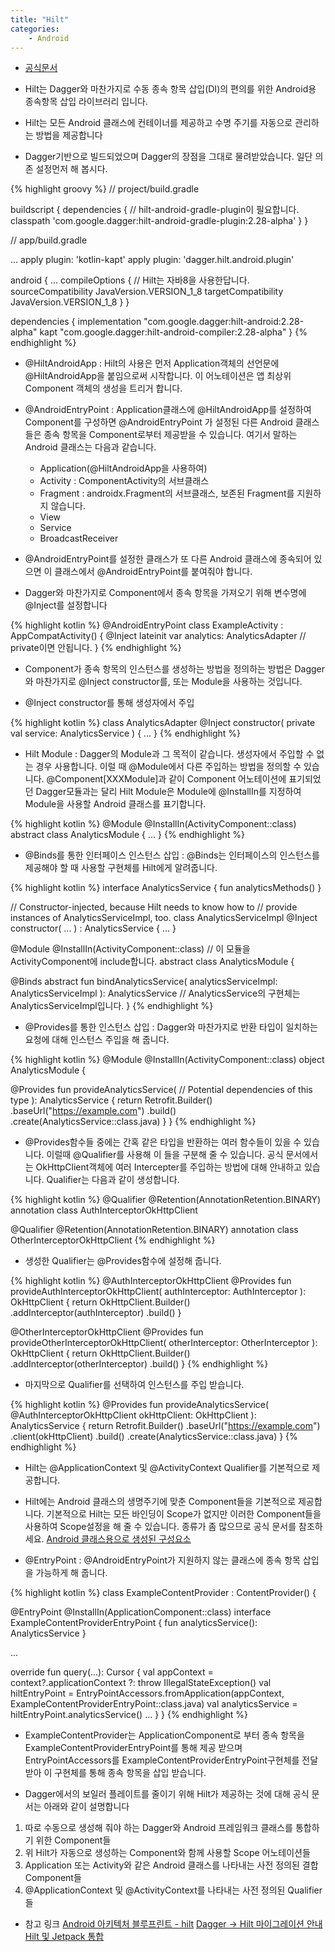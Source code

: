 ```yaml
---
title: "Hilt"
categories:
    - Android
---
```

- [공식문서](https://developer.android.com/training/dependency-injection/hilt-android?hl=ko)

- Hilt는 Dagger와 마찬가지로 수동 종속 항목 삽입(DI)의 편의를 위한 Android용 종속항목 삽입 라이브러리 입니다.
- Hilt는 모든 Android 클래스에 컨테이너를 제공하고 수명 주기를 자동으로 관리하는 방법을 제공합니다
- Dagger기반으로 빌드되었으며 Dagger의 장점을 그대로 물려받았습니다. 일단 의존 설정먼저 해 봅시다.


{% highlight groovy %}
//  project/build.gradle

buildscript {
    dependencies {
        //  hilt-android-gradle-plugin이 필요합니다.
        classpath 'com.google.dagger:hilt-android-gradle-plugin:2.28-alpha'
    }
}

//  app/build.gradle

...
apply plugin: 'kotlin-kapt'
apply plugin: 'dagger.hilt.android.plugin'

android {
    ...
    compileOptions {
        //  Hilt는 자바8을 사용한답니다.
        sourceCompatibility JavaVersion.VERSION_1_8
        targetCompatibility JavaVersion.VERSION_1_8
      }
}

dependencies {
    implementation "com.google.dagger:hilt-android:2.28-alpha"
    kapt "com.google.dagger:hilt-android-compiler:2.28-alpha"
}
{% endhighlight %}

- @HiltAndroidApp : Hilt의 사용은 먼저 Application객체의 선언문에 @HiltAndroidApp을 붙임으로써 시작합니다.
이 어노테이션은 앱 최상위 Component 객체의 생성을 트리거 합니다.

- @AndroidEntryPoint : Application클래스에 @HiltAndroidApp를 설정하여 Component를 구성하면 @AndroidEntryPoint
가 설정된 다른 Android 클래스들은 종속 항목을 Component로부터 제공받을 수 있습니다. 여기서 말하는 Android 클래스는 다음과
같습니다.
    - Application(@HiltAndroidApp을 사용하여)
    - Activity : ComponentActivity의 서브클래스
    - Fragment : androidx.Fragment의 서브클래스, 보존된 Fragment를 지원하지 않습니다.
    - View
    - Service
    - BroadcastReceiver
    
- @AndroidEntryPoint를 설정한 클래스가 또 다른 Android 클래스에 종속되어 있으면 이 클래스에서 @AndroidEntryPoint를
붙여줘야 합니다.

- Dagger와 마찬가지로 Component에서 종속 항목을 가져오기 위해 변수명에 @Inject를 설정합니다

{% highlight kotlin %}
@AndroidEntryPoint
class ExampleActivity : AppCompatActivity() {
  @Inject lateinit var analytics: AnalyticsAdapter  //  private이면 안됩니다.
}
{% endhighlight %}

- Component가 종속 항목의 인스턴스를 생성하는 방법을 정의하는 방법은 Dagger와 마찬가지로 @Inject constructor를, 또는
Module을 사용하는 것입니다.

- @Inject constructor를 통해 생성자에서 주입

{% highlight kotlin %}
class AnalyticsAdapter @Inject constructor(
  private val service: AnalyticsService
) { ... }
{% endhighlight %}


- Hilt Module : Dagger의 Module과 그 목적이 같습니다. 생성자에서 주입할 수 없는 경우 사용합니다. 이럴 때 @Module에서
다른 주입하는 방법을 정의할 수 있습니다. @Component[XXXModule]과 같이 Component 어노테이션에 표기되었던 Dagger모듈과는
달리 Hilt Module은 Module에 @InstallIn를 지정하여 Module을 사용할 Android 클래스를 표기합니다.

{% highlight kotlin %}
@Module
@InstallIn(ActivityComponent::class)
abstract class AnalyticsModule { ... }
{% endhighlight %}

- @Binds를 통한 인터페이스 인스턴스 삽입 : @Binds는 인터페이스의 인스턴스를 제공해야 할 때 사용할 구현체를 Hilt에게 알려줍니다.

{% highlight kotlin %}
interface AnalyticsService {
  fun analyticsMethods()
}

// Constructor-injected, because Hilt needs to know how to
// provide instances of AnalyticsServiceImpl, too.
class AnalyticsServiceImpl @Inject constructor(
  ...
) : AnalyticsService { ... }

@Module
@InstallIn(ActivityComponent::class)    //  이 모듈을 ActivityComponent에 include합니다.
abstract class AnalyticsModule {

  @Binds
  abstract fun bindAnalyticsService(
    analyticsServiceImpl: AnalyticsServiceImpl
  ): AnalyticsService   //  AnalyticsService의 구현체는 AnalyticsServiceImpl입니다.
}
{% endhighlight %}

- @Provides를 통한 인스턴스 삽입 : Dagger와 마찬가지로 반환 타입이 일치하는 요청에 대해 인스턴스 주입을 해 줍니다.

{% highlight kotlin %}
@Module
@InstallIn(ActivityComponent::class)
object AnalyticsModule {

  @Provides
  fun provideAnalyticsService(
    // Potential dependencies of this type
  ): AnalyticsService {
      return Retrofit.Builder()
               .baseUrl("https://example.com")
               .build()
               .create(AnalyticsService::class.java)
  }
}
{% endhighlight %}

- @Provides함수들 중에는 간혹 같은 타입을 반환하는 여러 함수들이 있을 수 있습니다. 이럴때 @Qualifier를 사용해 이 들을
구분해 줄 수 있습니다. 공식 문서에서는 OkHttpClient객체에 여러 Intercepter를 주입하는 방법에 대해 안내하고 있습니다.
Qualifier는 다음과 같이 생성합니다.

{% highlight kotlin %}
@Qualifier
@Retention(AnnotationRetention.BINARY)
annotation class AuthInterceptorOkHttpClient

@Qualifier
@Retention(AnnotationRetention.BINARY)
annotation class OtherInterceptorOkHttpClient
{% endhighlight %}

- 생성한 Qualifier는 @Provides함수에 설정해 줍니다.

{% highlight kotlin %}
@AuthInterceptorOkHttpClient
@Provides
fun provideAuthInterceptorOkHttpClient(
  authInterceptor: AuthInterceptor
): OkHttpClient {
    return OkHttpClient.Builder()
             .addInterceptor(authInterceptor)
             .build()
}

@OtherInterceptorOkHttpClient
@Provides
fun provideOtherInterceptorOkHttpClient(
  otherInterceptor: OtherInterceptor
): OkHttpClient {
    return OkHttpClient.Builder()
             .addInterceptor(otherInterceptor)
             .build()
}
{% endhighlight %}

- 마지막으로 Qualifier를 선택하여 인스턴스를 주입 받습니다.

{% highlight kotlin %}
@Provides
  fun provideAnalyticsService(
    @AuthInterceptorOkHttpClient okHttpClient: OkHttpClient
  ): AnalyticsService {
      return Retrofit.Builder()
               .baseUrl("https://example.com")
               .client(okHttpClient)
               .build()
               .create(AnalyticsService::class.java)
  }
{% endhighlight %}

- Hilt는 @ApplicationContext 및 @ActivityContext Qualifier를 기본적으로 제공합니다.

- Hilt에는 Android 클래스의 생명주기에 맞춘 Component들을 기본적으로 제공합니다. 기본적으로 Hilt는 모든 바인딩이 Scope가 없지만
이러한 Component들을 사용하여 Scope설정을 해 줄 수 있습니다. 종류가 좀 많으므로 공식 문서를 참조하세요.
[Android 클래스용으로 생성된 구성요소](https://developer.android.com/training/dependency-injection/hilt-android?hl=ko#generated-components)

- @EntryPoint : @AndroidEntryPoint가 지원하지 않는 클래스에 종속 항목 삽입을 가능하게 해 줍니다.

{% highlight kotlin %}
class ExampleContentProvider : ContentProvider() {

  @EntryPoint
  @InstallIn(ApplicationComponent::class)
  interface ExampleContentProviderEntryPoint {
    fun analyticsService(): AnalyticsService
  }

  ...
  
  override fun query(...): Cursor {
      val appContext = context?.applicationContext ?: throw IllegalStateException()
      val hiltEntryPoint = EntryPointAccessors.fromApplication(appContext, ExampleContentProviderEntryPoint::class.java)
      val analyticsService = hiltEntryPoint.analyticsService()
      ...
    }
}
{% endhighlight %}

- ExampleContentProvider는 ApplicationComponent로 부터 종속 항목을 ExampleContentProviderEntryPoint를 통해
제공 받으며 EntryPointAccessors를 ExampleContentProviderEntryPoint구현체를 전달받아 이 구현체를 통해
종속 항목을 삽입 받습니다.


- Dagger에서의 보일러 플레이트를 줄이기 위해 Hilt가 제공하는 것에 대해 공식 문서는 아래와 같이 설명합니다
1. 따로 수동으로 생성해 줘야 하는 Dagger와 Android 프레임워크 클래스를 통합하기 위한 Component들
2. 위 Hilt가 자동으로 생성하는 Component와 함께 사용할 Scope 어노테이션들
3. Application 또는 Activity와 같은 Android 클래스를 나타내는 사전 정의된 결합 Component들
4. @ApplicationContext 및 @ActivityContext를 나타내는 사전 정의된 Qualifier들


- 참고 링크
[Android 아키텍처 블루프린트 - hilt](https://developer.android.com/training/dependency-injection/hilt-android?hl=en#define-bindings)
[Dagger -> Hilt 마이그레이션 안내](https://codelabs.developers.google.com/codelabs/android-dagger-to-hilt/?hl=ko#0)
[Hilt 및 Jetpack 통합](https://developer.android.com/training/dependency-injection/hilt-jetpack?hl=ko)